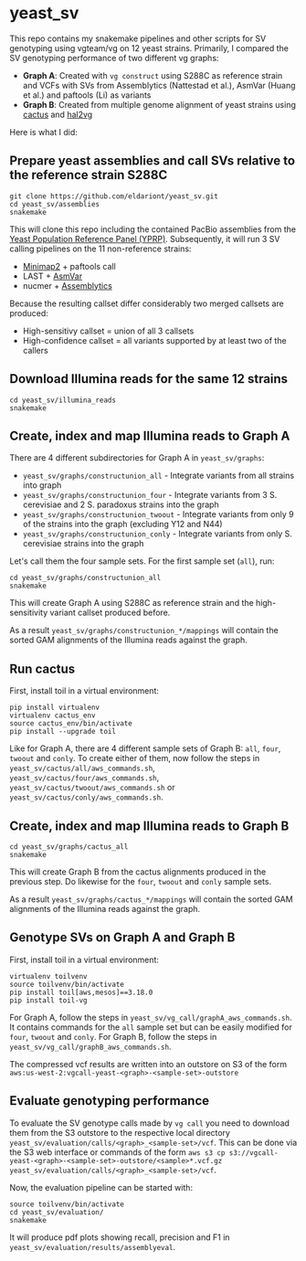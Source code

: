 # yeast_sv

This repo contains my snakemake pipelines and other scripts for SV genotyping using vgteam/vg on 12 yeast strains. Primarily, I compared the SV genotyping performance of two different vg graphs:

- **Graph A**: Created with `vg construct` using S288C as reference strain and VCFs with SVs from Assemblytics (Nattestad et al.), AsmVar (Huang et al.) and paftools (Li) as variants
- **Graph B**: Created from multiple genome alignment of yeast strains using [cactus](https://github.com/ComparativeGenomicsToolkit/cactus) and [hal2vg](https://github.com/ComparativeGenomicsToolkit/hal2vg)

Here is what I did:

## Prepare yeast assemblies and call SVs relative to the reference strain S288C

```
git clone https://github.com/eldariont/yeast_sv.git
cd yeast_sv/assemblies
snakemake
```

This will clone this repo including the contained PacBio assemblies from the [
Yeast Population Reference Panel (YPRP)](https://yjx1217.github.io/Yeast_PacBio_2016/welcome/). Subsequently, it will run 3 SV calling pipelines on the 11 non-reference strains:
- [Minimap2](https://github.com/lh3/minimap2) + paftools call
- LAST + [AsmVar](https://github.com/bioinformatics-centre/AsmVar)
- nucmer + [Assemblytics](https://github.com/marianattestad/assemblytics)

Because the resulting callset differ considerably two merged callsets are produced:
- High-sensitivy callset = union of all 3 callsets
- High-confidence callset = all variants supported by at least two of the callers

## Download Illumina reads for the same 12 strains

```
cd yeast_sv/illumina_reads
snakemake
```

## Create, index and map Illumina reads to Graph A

There are 4 different subdirectories for Graph A in `yeast_sv/graphs`:
- `yeast_sv/graphs/constructunion_all` - Integrate variants from all strains into graph
- `yeast_sv/graphs/constructunion_four` - Integrate variants from 3 S. cerevisiae and 2 S. paradoxus strains into the graph
- `yeast_sv/graphs/constructunion_twoout` - Integrate variants from only 9 of the strains into the graph (excluding Y12 and N44)
- `yeast_sv/graphs/constructunion_conly` - Integrate variants from only S. cerevisiae strains into the graph

Let's call them the four sample sets. For the first sample set (`all`), run:
```
cd yeast_sv/graphs/constructunion_all
snakemake
```

This will create Graph A using S288C as reference strain and the high-sensitivity variant callset produced before. 

As a result `yeast_sv/graphs/constructunion_*/mappings` will contain the sorted GAM alignments of the Illumina reads against the graph.


## Run cactus

First, install toil in a virtual environment:
```
pip install virtualenv
virtualenv cactus_env
source cactus_env/bin/activate
pip install --upgrade toil
```

Like for Graph A, there are 4 different sample sets of Graph B: `all`, `four`, `twoout` and `conly`. To create either of them, now follow the steps in `yeast_sv/cactus/all/aws_commands.sh`, `yeast_sv/cactus/four/aws_commands.sh`, `yeast_sv/cactus/twoout/aws_commands.sh` or `yeast_sv/cactus/conly/aws_commands.sh`.


## Create, index and map Illumina reads to Graph B

```
cd yeast_sv/graphs/cactus_all
snakemake
```

This will create Graph B from the cactus alignments produced in the previous step. Do likewise for the `four`, `twoout` and `conly` sample sets.

As a result `yeast_sv/graphs/cactus_*/mappings` will contain the sorted GAM alignments of the Illumina reads against the graph.


## Genotype SVs on Graph A and Graph B

First, install toil in a virtual environment:
```
virtualenv toilvenv
source toilvenv/bin/activate
pip install toil[aws,mesos]==3.18.0
pip install toil-vg
```

For Graph A, follow the steps in `yeast_sv/vg_call/graphA_aws_commands.sh`. It contains commands for the `all` sample set but can be easily modified for `four`, `twoout` and `conly`.
For Graph B, follow the steps in `yeast_sv/vg_call/graphB_aws_commands.sh`.

The compressed vcf results are written into an outstore on S3 of the form `aws:us-west-2:vgcall-yeast-<graph>-<sample-set>-outstore`


## Evaluate genotyping performance

To evaluate the SV genotype calls made by `vg call` you need to download them from the S3 outstore to the respective local directory `yeast_sv/evaluation/calls/<graph>_<sample-set>/vcf`. This can be done via the S3 web interface or commands of the form `aws s3 cp s3://vgcall-yeast-<graph>-<sample-set>-outstore/<sample>*.vcf.gz yeast_sv/evaluation/calls/<graph>_<sample-set>/vcf`.

Now, the evaluation pipeline can be started with:
```
source toilvenv/bin/activate
cd yeast_sv/evaluation/
snakemake
```

It will produce pdf plots showing recall, precision and F1 in `yeast_sv/evaluation/results/assemblyeval`.
